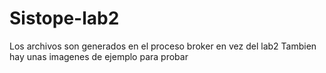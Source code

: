 # Sistope-lab2
Los archivos son generados en el proceso broker en vez del lab2
Tambien hay unas imagenes de ejemplo para probar